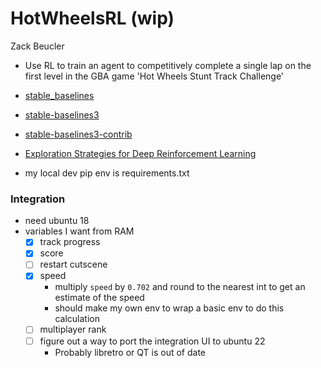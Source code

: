 # HotWheelsRL (wip)

Zack Beucler


- Use RL to train an agent to competitively complete a single lap on the first level in the GBA game 'Hot Wheels Stunt Track Challenge'

- [stable_baselines](https://github.com/Stable-Baselines-Team/stable-baselines)
- [stable-baselines3](https://github.com/DLR-RM/stable-baselines3)
- [stable-baselines3-contrib](https://github.com/Stable-Baselines-Team/stable-baselines3-contrib)
- [Exploration Strategies for Deep Reinforcement Learning](https://github.com/pkumusic/E-DRL)


- my local dev pip env is requirements.txt


### Integration
- need ubuntu 18
- variables I want from RAM
  - [x] track progress
  - [x] score
  - [ ] restart cutscene
  - [x] speed
     - multiply `speed` by `0.702` and round to the nearest int to get an estimate of the speed
     - should make my own env to wrap a basic env to do this calculation
  - [ ] multiplayer rank
  - [ ] figure out a way to port the integration UI to ubuntu 22
     - Probably libretro or QT is out of date